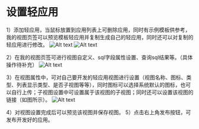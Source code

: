 # 设置轻应用

1）添加轻应用，当鼠标放置到应用列表上可删除应用，同时有示例模板供参考，我的视图页签可以预览模板轻应用并复制生成自己的轻应用，同时还可以对复制的轻应用进行修改。
![Alt text](./1482135535474.png)
![Alt text](./1482135686082.png)

2）在我的视图页签可进行视图自定义、sql字段属性设置、查询sql结果等。（具体操作待补充）
![Alt text](./1482136094732.png)

3）在视图属性中，可对自己要开发的轻应用视图进行设置（视图名称、图标、类型、列表显示类型、是否子视图等等），同时图标可以选择系统默认的图标，也可以自行上传；子视图设置中可设置属于该视图的子视图；同时还可以设置该视图的链接（如图所示）。
![Alt text](./1482138489775.png)

4）对视图设置完成后可以预览该视图并保存视图。
5）点击右上角发布按钮，可发布开发好的应用。
